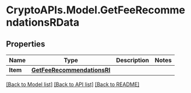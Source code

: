 # CryptoAPIs.Model.GetFeeRecommendationsRData

## Properties

Name | Type | Description | Notes
------------ | ------------- | ------------- | -------------
**Item** | [**GetFeeRecommendationsRI**](GetFeeRecommendationsRI.md) |  | 

[[Back to Model list]](../README.md#documentation-for-models) [[Back to API list]](../README.md#documentation-for-api-endpoints) [[Back to README]](../README.md)

